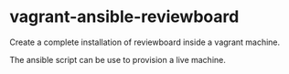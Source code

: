vagrant-ansible-reviewboard
===========================

Create a complete installation of reviewboard inside a vagrant machine. 

The ansible script can be use to provision a live machine.

